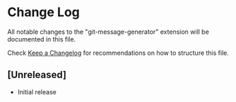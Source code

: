 # Change Log

All notable changes to the "git-message-generator" extension will be documented in this file.

Check [Keep a Changelog](http://keepachangelog.com/) for recommendations on how to structure this file.

## [Unreleased]

- Initial release